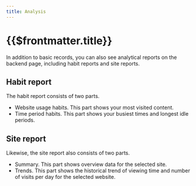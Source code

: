 ```yaml
---
title: Analysis
---
```


# {{$frontmatter.title}}

In addition to basic records, you can also see analytical reports on the backend page, including habit reports and site reports.

## Habit report

The habit report consists of two parts.

-   Website usage habits. This part shows your most visited content.
-   Time period habits. This part shows your busiest times and longest idle periods.

## Site report

Likewise, the site report also consists of two parts.

-   Summary. This part shows overview data for the selected site.
-   Trends. This part shows the historical trend of viewing time and number of visits per day for the selected website.

